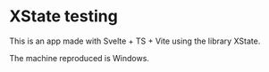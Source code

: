 # XState testing

This is an app made with Svelte + TS + Vite using the library XState.

The machine reproduced is Windows.
